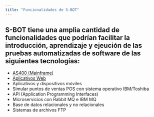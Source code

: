 ```yaml
---
title: "Funcionalidades de S-BOT"
---
```


## S-BOT tiene una amplia cantidad de funcionalidades que podrían facilitar la introducción, aprendizaje y ejeución de las pruebas automatizadas de software de las siguientes tecnologías:

* [AS400 (Mainframe)](https://guia.sbot.co/codeblock/Funciones-TELNET)
* [Aplicativos Web](https://guia.sbot.co/codeblock/Funciones-WEB)
* Aplicativos y dispositivos móviles
* Simular puntos de ventas POS con sistema operativo IBM/Toshiba
* API (Application Programming Interfaces)
* Microservicios con Rabbit MQ e IBM MQ
* Base de datos relacionales y no relacionales
* Sistemas de archivos FTP
